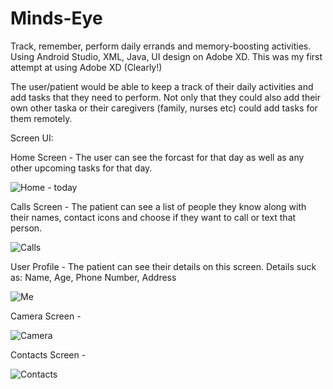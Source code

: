 # Minds-Eye
Track, remember, perform daily errands and memory-boosting activities. Using Android Studio, XML, Java, UI design on Adobe XD.
This was my first attempt at using Adobe XD (Clearly!)

The user/patient would be able to keep a track of their daily activities and add tasks that they need to perform. Not only that they could also add their own other taska or their caregivers (family, nurses etc) could add tasks for them remotely.


Screen UI:

Home Screen - 
The user can see the forcast for that day as well as any other upcoming tasks for that day.

![Home - today](https://user-images.githubusercontent.com/36971218/115460773-83710a80-a1dd-11eb-836c-966f25f0eb84.jpg)

Calls Screen - The patient can see a list of people they know along with their names, contact icons and choose if they want to call or text that person.

![Calls](https://user-images.githubusercontent.com/36971218/115460778-8409a100-a1dd-11eb-9f7b-69e63380f020.jpg)

User Profile - The patient can see their details on this screen. Details suck as: Name, Age, Phone Number, Address

![Me](https://user-images.githubusercontent.com/36971218/115460780-8409a100-a1dd-11eb-8ebc-4776aa8d0169.jpg)

Camera Screen -

![Camera](https://user-images.githubusercontent.com/36971218/115460781-8409a100-a1dd-11eb-9300-cf63974c4da7.jpg)

Contacts Screen -

![Contacts](https://user-images.githubusercontent.com/36971218/115460784-84a23780-a1dd-11eb-90a9-22373eea1c07.jpg)

